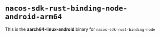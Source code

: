 # `nacos-sdk-rust-binding-node-android-arm64`

This is the **aarch64-linux-android** binary for `nacos-sdk-rust-binding-node`
